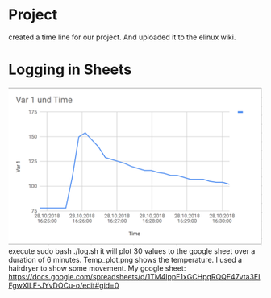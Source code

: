 # Project 
created a time line for our project. And uploaded it to the elinux wiki.

# Logging in Sheets

![Temp_plot](https://github.com/patzaa/Beagle_Linux_Daniel_Patzer/blob/master/hw10/Temp_plot.png)
execute sudo bash ./log.sh 
it will plot 30 values to the google sheet over a duration of 6 minutes. 
Temp_plot.png shows the temperature. I used a hairdryer to show some movement. 
My google sheet: https://docs.google.com/spreadsheets/d/1TM4lppF1xGCHpqRQQF47vta3EIFgwXlLF-JYvDOCu-o/edit#gid=0 

